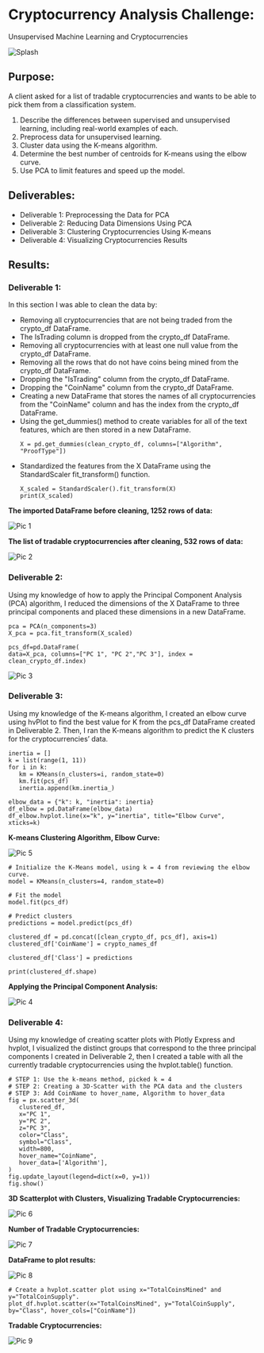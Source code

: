 # Cryptocurrency Analysis Challenge:
Unsupervised Machine Learning and Cryptocurrencies

![Splash](https://github.com/mpournaras/Cryptocurrencies_Analysis/blob/main/Images/splash.jpg)

## Purpose: 
A client asked for a list of tradable cryptocurrencies and wants to be able to pick them from a classification system.    

1. Describe the differences between supervised and unsupervised learning, including real-world examples of each.
2. Preprocess data for unsupervised learning.
3. Cluster data using the K-means algorithm.
4. Determine the best number of centroids for K-means using the elbow curve.
5. Use PCA to limit features and speed up the model.

## Deliverables:

* Deliverable 1: Preprocessing the Data for PCA
* Deliverable 2: Reducing Data Dimensions Using PCA
* Deliverable 3: Clustering Cryptocurrencies Using K-means
* Deliverable 4: Visualizing Cryptocurrencies Results

## Results:

### Deliverable 1:

In this section I was able to clean the data by:

* Removing all cryptocurrencies that are not being traded from the crypto_df DataFrame.
* The IsTrading column is dropped from the crypto_df DataFrame.
* Removing all cryptocurrencies with at least one null value from the crypto_df DataFrame.
* Removing all the rows that do not have coins being mined from the crypto_df DataFrame.
* Dropping the "IsTrading" column from the crypto_df DataFrame.
* Dropping the "CoinName" column from the crypto_df DataFrame.
* Creating a new DataFrame that stores the names of all cryptocurrencies from the "CoinName" column and has the index from the crypto_df DataFrame.
* Using the get_dummies() method to create variables for all of the text features, which are then stored in a new DataFrame.
  ~~~
  X = pd.get_dummies(clean_crypto_df, columns=["Algorithm", "ProofType"])
  ~~~
* Standardized the features from the X DataFrame using the StandardScaler fit_transform() function.
  ~~~
  X_scaled = StandardScaler().fit_transform(X)
  print(X_scaled)
  ~~~

**The imported DataFrame before cleaning, 1252 rows of data:**

![Pic 1](https://github.com/mpournaras/Cryptocurrencies_Analysis/blob/main/Images/initial_df.PNG)

**The list of tradable cryptocurrencies after cleaning, 532 rows of data:**

![Pic 2](https://github.com/mpournaras/Cryptocurrencies_Analysis/blob/main/Images/clean_df.PNG)

### Deliverable 2:

Using my knowledge of how to apply the Principal Component Analysis (PCA) algorithm, I reduced the dimensions of the X DataFrame to three principal components and placed these dimensions in a new DataFrame.

  ~~~
  pca = PCA(n_components=3)
  X_pca = pca.fit_transform(X_scaled)
  ~~~
  ~~~
  pcs_df=pd.DataFrame(
  data=X_pca, columns=["PC 1", "PC 2","PC 3"], index = clean_crypto_df.index)
  ~~~

![Pic 3](https://github.com/mpournaras/Cryptocurrencies_Analysis/blob/main/Images/PCA.png)

### Deliverable 3:

Using my knowledge of the K-means algorithm, I created an elbow curve using hvPlot to find the best value for K from the pcs_df DataFrame created in Deliverable 2. Then, I ran the K-means algorithm to predict the K clusters for the cryptocurrencies’ data.

  ~~~
  inertia = []
  k = list(range(1, 11))
  for i in k:
     km = KMeans(n_clusters=i, random_state=0)
     km.fit(pcs_df)
     inertia.append(km.inertia_)
  ~~~
  ~~~
  elbow_data = {"k": k, "inertia": inertia}
  df_elbow = pd.DataFrame(elbow_data)
  df_elbow.hvplot.line(x="k", y="inertia", title="Elbow Curve", xticks=k)
  ~~~

**K-means Clustering Algorithm, Elbow Curve:**

![Pic 5](https://github.com/mpournaras/Cryptocurrencies_Analysis/blob/main/Images/elbow_curve.PNG)

  ~~~
  # Initialize the K-Means model, using k = 4 from reviewing the elbow curve.
  model = KMeans(n_clusters=4, random_state=0)

  # Fit the model
  model.fit(pcs_df)

  # Predict clusters
  predictions = model.predict(pcs_df)
  ~~~
  ~~~
  clustered_df = pd.concat([clean_crypto_df, pcs_df], axis=1)
  clustered_df['CoinName'] = crypto_names_df 

  clustered_df['Class'] = predictions

  print(clustered_df.shape)
  ~~~

**Applying the Principal Component Analysis:**

![Pic 4](https://github.com/mpournaras/Cryptocurrencies_Analysis/blob/main/Images/PCA_df.PNG)

### Deliverable 4:

Using my knowledge of creating scatter plots with Plotly Express and hvplot, I visualized the distinct groups that correspond to the three principal components I created in Deliverable 2, then I created a table with all the currently tradable cryptocurrencies using the hvplot.table() function.

  ~~~
  # STEP 1: Use the k-means method, picked k = 4
  # STEP 2: Creating a 3D-Scatter with the PCA data and the clusters
  # STEP 3: Add CoinName to hover_name, Algorithm to hover_data 
  fig = px.scatter_3d(
     clustered_df,
     x="PC 1",
     y="PC 2",
     z="PC 3",
     color="Class",
     symbol="Class",
     width=800,
     hover_name="CoinName",
     hover_data=['Algorithm'],
  )
  fig.update_layout(legend=dict(x=0, y=1))
  fig.show()
  ~~~

**3D Scatterplot with Clusters, Visualizing Tradable Cryptocurrencies:**

![Pic 6](https://github.com/mpournaras/Cryptocurrencies_Analysis/blob/main/Images/3D_model.png)

**Number of Tradable Cryptocurrencies:**

![Pic 7](https://github.com/mpournaras/Cryptocurrencies_Analysis/blob/main/Images/tradable_crypto_count.PNG)

**DataFrame to plot results:**

![Pic 8](https://github.com/mpournaras/Cryptocurrencies_Analysis/blob/main/Images/crypto_df.PNG)

  ~~~
  # Create a hvplot.scatter plot using x="TotalCoinsMined" and y="TotalCoinSupply".
  plot_df.hvplot.scatter(x="TotalCoinsMined", y="TotalCoinSupply", by="Class", hover_cols=["CoinName"])
  ~~~

**Tradable Cryptocurrencies:**  

![Pic 9](https://github.com/mpournaras/Cryptocurrencies_Analysis/blob/main/Images/tradable_crypto_results.png)
